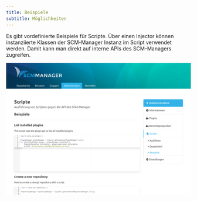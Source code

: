 ```yaml
---
title: Beispiele
subtitle: Möglichkeiten
---
```

Es gibt vordefinierte Beispiele für Scripte. Über einen Injector können instanziierte Klassen der SCM-Manager Instanz im Script verwendet werden. Damit kann man direkt auf interne APIs des SCM-Managers zugreifen.

![Script-Examples](assets/script-examples.png)
